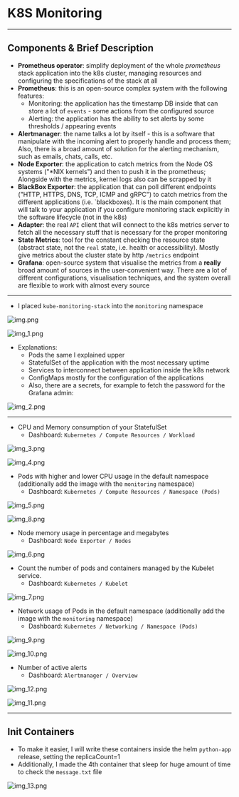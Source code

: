 # K8S Monitoring

---

## Components & Brief Description

* **Prometheus operator**: simplify deployment of the whole _prometheus_ stack application into the k8s cluster,
                           managing resources and configuring the specifications of the stack at all
* **Prometheus**: this is an open-source complex system with the following features:
  * Monitoring: the application has the timestamp DB inside that can store a lot of `events` - some actions from the
                configured source
  * Alerting: the application has the ability to set alerts by some thresholds / appearing events
* **Alertmanager**: the name talks a lot by itself - this is a software that manipulate with the incoming alert to
                    properly handle and process them; Also, there is a broad amount of solution for the alerting mechanism,
                    such as emails, chats, calls, etc.
* **Node Exporter**: the application to catch metrics from the Node OS systems ("*NIX kernels") and then to push it
                     in the prometheus; Alongside with the metrics, kernel logs also can be scrapped by it
* **BlackBox Exporter**: the application that can poll different endpoints ("HTTP, HTTPS, DNS, TCP, ICMP and gRPC")
                         to catch metrics from the different applications (i.e. `blackboxes). It is the main component
                         that will talk to your application if you configure monitoring stack explicitly in the
                         software lifecycle (not in the k8s)
* **Adapter**: the real `API` client that will connect to the k8s metrics server to fetch all the necessary stuff that is
               necessary for the proper monitoring
* **State Metrics**: tool for the constant checking the resource state (abstract state, not the `real` state, i.e.
                     health or accessibility). Mostly give metrics about the cluster state by http `/metrics` endpoint
* **Grafana**: open-source system that visualise the metrics from a **really** broad amount of sources in the
               user-convenient way. There are a lot of different configurations, visualisation techniques, and the
               system overall are flexible to work with almost every source

---

* I placed `kube-monitoring-stack` into the `monitoring` namespace

![img.png](img.png)

![img_1.png](img_1.png)

* Explanations:
  * Pods the same I explained upper
  * StatefulSet of the application with the most necessary uptime
  * Services to interconnect between application inside the k8s network
  * ConfigMaps mostly for the configuration of the applications
  * Also, there are a secrets, for example to fetch the password for the Grafana admin:

![img_2.png](img_2.png)

---

* CPU and Memory consumption of your StatefulSet
  * Dashboard: `Kubernetes / Compute Resources / Workload`

![img_3.png](img_3.png)

![img_4.png](img_4.png)

* Pods with higher and lower CPU usage in the default namespace (additionally add the image with the `monitoring` namespace)
  * Dashboard: `Kubernetes / Compute Resources / Namespace (Pods)`

![img_5.png](img_5.png)

![img_8.png](img_8.png)

* Node memory usage in percentage and megabytes
  * Dashboard: `Node Exporter / Nodes`

![img_6.png](img_6.png)

* Count the number of pods and containers managed by the Kubelet service.
  * Dashboard: `Kubernetes / Kubelet`

![img_7.png](img_7.png)

* Network usage of Pods in the default namespace (additionally add the image with the `monitoring` namespace)
  * Dashboard: `Kubernetes / Networking / Namespace (Pods)`

![img_9.png](img_9.png)

![img_10.png](img_10.png)

* Number of active alerts
  * Dashboard: `Alertmanager / Overview`

![img_12.png](img_12.png)

![img_11.png](img_11.png)

---

## Init Containers

* To make it easier, I will write these containers inside the helm `python-app` release, setting the replicaCount=1
* Additionally, I made the 4th container that sleep for huge amount of time to check the `message.txt` file

![img_13.png](img_13.png)
